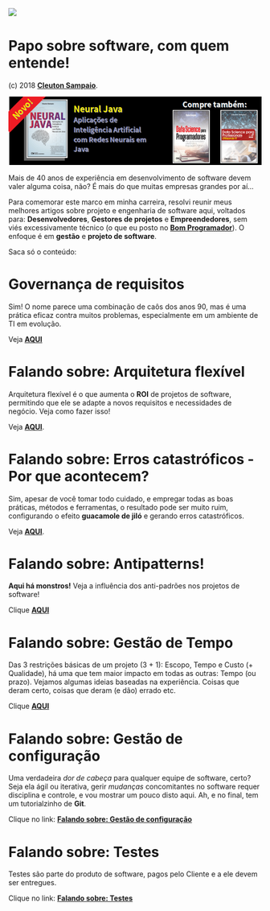 ![](./falandosobre_software.png)

# Papo sobre software, com quem entende!

(c) 2018 [**Cleuton Sampaio**](https://github.com/cleuton).

[![](./banner_livros2.png)](https://www.lcm.com.br/site/#livros/busca?term=cleuton)

Mais de 40 anos de experiência em desenvolvimento de software devem valer alguma coisa, não? É mais do que muitas empresas grandes por aí...

Para comemorar este marco em minha carreira, resolvi reunir meus melhores artigos sobre projeto e engenharia de software aqui, voltados para: **Desenvolvedores**, **Gestores de projetos** e **Empreendedores**, sem viés excessivamente técnico (o que eu posto no [**Bom Programador**](http://www.obomprogramador.com)). O enfoque é em **gestão** e **projeto de software**.

Saca só o conteúdo: 

# Governança de requisitos

Sim! O nome parece uma combinação de caôs dos anos 90, mas é uma prática eficaz contra muitos problemas, especialmente em um ambiente de TI em evolução.

Veja [**AQUI**](./governanca-req)

# Falando sobre: Arquitetura flexível

Arquitetura flexível é o que aumenta o **ROI** de projetos de software, permitindo que ele se adapte a novos requisitos e necessidades de negócio. Veja como fazer isso!

Veja [**AQUI**](./arquiteturaflexivel).

# Falando sobre: Erros catastróficos - Por que acontecem?

Sim, apesar de você tomar todo cuidado, e empregar todas as boas práticas, métodos e ferramentas, o resultado pode ser muito ruim, configurando o efeito **guacamole de jiló** e gerando erros catastróficos. 

Veja [**AQUI**](./porqueissoacontece).

# Falando sobre: Antipatterns!

**Aqui há monstros!** Veja a influência dos anti-padrões nos projetos de software!

Clique [**AQUI**](./antipatterns)

# Falando sobre: Gestão de Tempo

Das 3 restrições básicas de um projeto (3 + 1): Escopo, Tempo e Custo (+ Qualidade), há uma que tem maior impacto em todas as outras: Tempo (ou prazo). Vejamos algumas ideias baseadas na experiência. Coisas que deram certo, coisas que deram (e dão) errado etc. 

Clique [**AQUI**](./gestao_tempo)

# Falando sobre: Gestão de configuração

Uma verdadeira *dor de cabeça* para qualquer equipe de software, certo? Seja ela ágil ou iterativa, gerir *mudanças* concomitantes no software requer disciplina e controle, e vou mostrar um pouco disto aqui. Ah, e no final, tem um tutorialzinho de **Git**.

Clique no link: [**Falando sobre: Gestão de configuração**](./gestao_configuracao)

# Falando sobre: Testes

Testes são parte do produto de software, pagos pelo Cliente e a ele devem ser entregues.

Clique no link: [**Falando sobre: Testes**](./testes)


